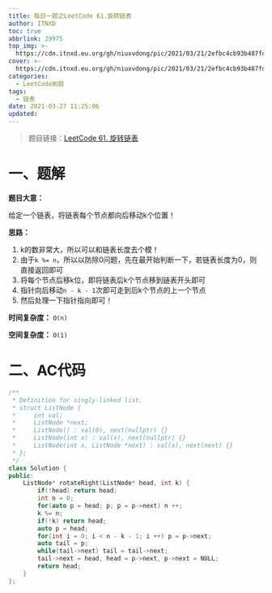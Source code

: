 ```yaml
---
title: 每日一题之LeetCode 61.旋转链表
author: ITNXD
toc: true
abbrlink: 29975
top_img: >-
  https://cdn.itnxd.eu.org/gh/niuxvdong/pic/2021/03/21/2efbc4cb93b487fd05b4faaa113a1b7d.png
cover: >-
  https://cdn.itnxd.eu.org/gh/niuxvdong/pic/2021/03/21/2efbc4cb93b487fd05b4faaa113a1b7d.png
categories:
  - LeetCode刷题
tags:
  - 链表
date: 2021-03-27 11:25:06
updated:
---
```








> 题目链接：[LeetCode 61. 旋转链表](https://leetcode-cn.com/problems/rotate-list/)



# 一、题解





**题目大意：**



给定一个链表，将链表每个节点都向后移动k个位置！



**思路：**



1. k的数非常大，所以可以和链表长度去个模！
2. 由于`k %= n`，所以以防除0问题，先在最开始判断一下，若链表长度为0，则直接返回即可
3. 将每个节点后移k位，即将链表后k个节点移到链表开头即可
4. 指针向后移动`n - k - 1`次即可走到后k个节点的上一个节点
5. 然后处理一下指针指向即可！





**时间复杂度：** `O(n)`

**空间复杂度：** `O(1)`



# 二、AC代码





```c++
/**
 * Definition for singly-linked list.
 * struct ListNode {
 *     int val;
 *     ListNode *next;
 *     ListNode() : val(0), next(nullptr) {}
 *     ListNode(int x) : val(x), next(nullptr) {}
 *     ListNode(int x, ListNode *next) : val(x), next(next) {}
 * };
 */
class Solution {
public:
    ListNode* rotateRight(ListNode* head, int k) {
        if(!head) return head;
        int n = 0;
        for(auto p = head; p; p = p->next) n ++;
        k %= n;
        if(!k) return head;
        auto p = head;
        for(int i = 0; i < n - k - 1; i ++) p = p->next;
        auto tail = p;
        while(tail->next) tail = tail->next;
        tail->next = head, head = p->next, p->next = NULL;
        return head;
    }
};
```

